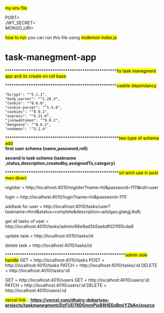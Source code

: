 <mark>my env file</mark> 

PORT=       <br>
JWT_SECRET=   <br>
MONGO_URI=   <br>




<mark>how to run</mark> 
you can run this file using  <mark> nodemon index.js</mark>




# task-manegment-app
****************************************************<mark>its task manegment app and its create on roll base</mark> 

****************************************************<mark>useble dependancy</mark>

    "bcrypt": "^5.1.1",
    "body-parser": "^1.20.3",
    "cookie": "^0.6.0",
    "cookie-parser": "^1.4.6",
    "cookies": "^0.9.1",
    "express": "^4.21.0",
    "jsonwebtoken": "^9.0.2",
    "mongoose": "^8.6.2",
    "nodemon": "^3.1.4"

*****************************************************<mark>two type of schema add</mark> <br>
<b>first user schema (name,password,roll)</b>

<b>second is task schema (taskname ,status,description,createdby,assignedTo,category)</b>

*****************************************************<mark>url wich use in post men direct</mark> 

register = http://localhost:4010/register?name=hii&password=1111&roll=user

login = http://localhost:4010/login?name=hii&password=1111

addtask for user = http://localhost:4010/tasks/user?taskname=third&status=complete&description=adslgas;glakgj;lkdfj

get all tasks of user = http://localhost:4010/tasks/admin/66e8ad2b5aebdf021f65cda8

update task = http://localhost:4010/tasks/id

delete task = http://localhost:4010/tasks/id

********************************************************<mark>admin side handle</mark>
GET    =     http://localhost:4010/tasks
POST   =     http://localhost:4010/tasks
PATCH  =     http://localhost:4010/tasks/:id
DELETE  =    http://localhost:4010/tasks/:id

GET   =    http://localhost:4010/users
GET  =     http://localhost:4010/users/:id
PATCH  =   http://localhost:4010/users/:id
DELETE  =  http://localhost:4010/users/:id


<mark>vercel link </mark> :: <b>https://vercel.com/dhairy-dobariyas-projects/taskmanegment/DzFUD78DGmmPjs88HEEpBmiYZbAn/source</b>

